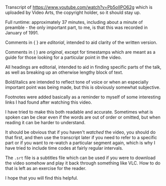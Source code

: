 Transcript of <https://www.youtube.com/watch?v=Pb5oIIPO62g> which is uploaded by Video Arts, the copyright holder, so it should stay up.

Full runtime: approximately 37 minutes, including about a minute of preamble - the only important part, to me, is that this was recorded in January of 1991.

Comments in { } are _editorial_, intended to aid clarity of the written version.

Comments in ( ) are _original_, except for timestamps which are meant as a guide for those looking for a particular point in the video.

All headings are editorial, intended to aid in finding specific parts of the talk, as well as breaking up an otherwise lengthy block of text.

Bold/italics are intended to reflect tone of voice or when an especially important point was being made, but this is obviously somewhat subjective.

Footnotes were added basically as a reminder to myself of some interesting links I had found after watching this video.

I have tried to make this both readable and accurate. Sometimes what is spoken can be clear even if the words are out of order or omitted, but when reading it can be harder to understand.

It should be obvious that if you haven't *watched* the video, you should do that first, and then use the transcript later if you need to refer to a specific part or if you want to re-watch a particular segment again, which is why I have tried to include time codes at fairly regular intervals.

The `.srt` file is a subtitles file which can be used if you were to download the video somehow and play it back through something like VLC. How to do that is left as an exercise for the reader.

I hope that you will find this helpful.

